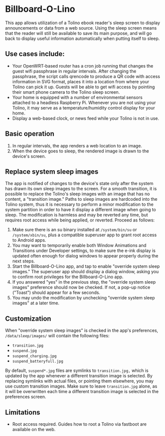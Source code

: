 # Billboard-O-Lino
This app allows utilization of a Tolino ebook reader's sleep screen to display announcements or data from a web source.
Using the sleep screen means that the reader will still be available to save its main purpose, and will go back to display 
useful information automatically when putting itself to sleep.

## Use cases include:
* Your OpenWRT-based router has a cron job running that changes the guest wifi passphrase in regular intervals.
After changing the passphrase, the script calls qrencode to produce a QR code with access information in SVG format,
places it into a location from where your Tolino can pick it up. Guests will be able to get wifi access by pointing 
their smart phone camera to the Tolino sleep screen.
* Your home is equipped with a number of environmental sensors attached to a headless Raspberry Pi.
Whenever you are not using your Tolino, it may serve as a temperature/humidity control display for your home.
* Display a web-based clock, or news feed while your Tolino is not in use.

## Basic operation
1. In regular intervals, the app renders a web location to an image.
2. When the device goes to sleep, the rendered image is drawn to the device's screen.

## Replace system sleep images
The app is notified of changes to the device's state only after the system has drawn its own sleep images to the screen.
For a smooth transition, it is possible to replace the Tolino's sleep images with an image that has no content, a
"transition image."
Paths to sleep images are hardcoded into the Tolino system, thus it is necessary to perform a minor modification to the 
system partition in order to have it display a different image when going to sleep.
The modification is harmless and may be reverted any time, but requires root access while being applied, or reverted.
Proceed as follows:
1. Make sure there is an su binary installed at `/system/bin/su` or `/system/xbin/su`, plus a compatible superuser app to grant
root access to Android apps.
2. You may want to temporarily enable both Window Animations and Transitions under Developer settings, to make sure the e-ink
display is updated often enough for dialog windows to appear properly during the next steps.
4. Start the Billboard-O-Lino app, and tap to enable "override system sleep images." The superuser app should display a dialog window,
asking you to confirm root privileges for the Billboard-O-Lino app.
5. If you answered "yes" in the previous step, the "override system sleep images" preference should now be checked.
If not, a pop-up notice ("Toast") should appear for a few seconds.
6. You may undo the modification by unchecking "override system sleep images" at a later time.

## Customization
When "override system sleep images" is checked in the app's preferences, `/data/sleep/images/` will contain the following files:
* `transition.jpg`
* `suspend.jpg`
* `suspend_charging.jpg`
* `suspend_batteryfull.jpg`

By default, `suspend*.jpg` files are symlinks to `transition.jpg,` which is updated by
the app whenever a different transition image is selected.
By replacing symlinks with actual files, or pointing them elsewhere, you may use custom transition images.
Make sure to leave `transition.jpg` alone, as it will be overwritten each time
a different transition image is selected in the preferences screen.

## Limitations
* Root access required. Guides how to root a Tolino via fastboot are available on the web.
